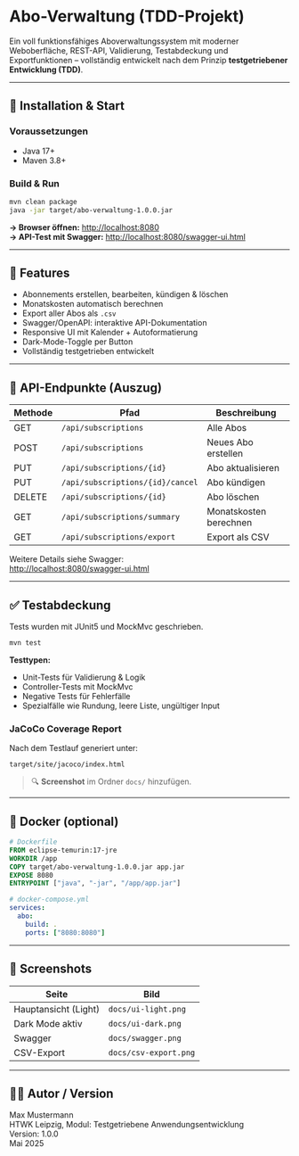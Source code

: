 # Abo-Verwaltung (TDD-Projekt)

Ein voll funktionsfähiges Aboverwaltungssystem mit moderner Weboberfläche, REST-API, Validierung, Testabdeckung und Exportfunktionen – vollständig entwickelt nach dem Prinzip **testgetriebener Entwicklung (TDD)**.

---

## 🔧 Installation & Start

### Voraussetzungen
- Java 17+
- Maven 3.8+

### Build & Run

```bash
mvn clean package
java -jar target/abo-verwaltung-1.0.0.jar
```

**→ Browser öffnen:** [http://localhost:8080](http://localhost:8080)  
**→ API-Test mit Swagger:** [http://localhost:8080/swagger-ui.html](http://localhost:8080/swagger-ui.html)

---

## 🧩 Features

- Abonnements erstellen, bearbeiten, kündigen & löschen
- Monatskosten automatisch berechnen
- Export aller Abos als `.csv`
- Swagger/OpenAPI: interaktive API-Dokumentation
- Responsive UI mit Kalender + Autoformatierung
- Dark-Mode-Toggle per Button
- Vollständig testgetrieben entwickelt

---

## 🔗 API-Endpunkte (Auszug)

| Methode | Pfad                     | Beschreibung                     |
|---------|--------------------------|----------------------------------|
| GET     | `/api/subscriptions`     | Alle Abos                        |
| POST    | `/api/subscriptions`     | Neues Abo erstellen              |
| PUT     | `/api/subscriptions/{id}`| Abo aktualisieren                |
| PUT     | `/api/subscriptions/{id}/cancel` | Abo kündigen              |
| DELETE  | `/api/subscriptions/{id}`| Abo löschen                      |
| GET     | `/api/subscriptions/summary` | Monatskosten berechnen       |
| GET     | `/api/subscriptions/export`  | Export als CSV                 |

Weitere Details siehe Swagger:  
[http://localhost:8080/swagger-ui.html](http://localhost:8080/swagger-ui.html)

---

## ✅ Testabdeckung

Tests wurden mit JUnit5 und MockMvc geschrieben.

```bash
mvn test
```

**Testtypen:**
- Unit-Tests für Validierung & Logik
- Controller-Tests mit MockMvc
- Negative Tests für Fehlerfälle
- Spezialfälle wie Rundung, leere Liste, ungültiger Input

### JaCoCo Coverage Report
Nach dem Testlauf generiert unter:
```
target/site/jacoco/index.html
```

> 🔍 **Screenshot** im Ordner `docs/` hinzufügen.

---

## 🐳 Docker (optional)

```dockerfile
# Dockerfile
FROM eclipse-temurin:17-jre
WORKDIR /app
COPY target/abo-verwaltung-1.0.0.jar app.jar
EXPOSE 8080
ENTRYPOINT ["java", "-jar", "/app/app.jar"]
```

```yaml
# docker-compose.yml
services:
  abo:
    build: .
    ports: ["8080:8080"]
```

---

## 📸 Screenshots

| Seite | Bild |
|-------|------|
| Hauptansicht (Light) | `docs/ui-light.png` |
| Dark Mode aktiv      | `docs/ui-dark.png` |
| Swagger              | `docs/swagger.png` |
| CSV-Export           | `docs/csv-export.png` |

---

## 👨‍💻 Autor / Version

Max Mustermann  
HTWK Leipzig, Modul: Testgetriebene Anwendungsentwicklung  
Version: 1.0.0  
Mai 2025